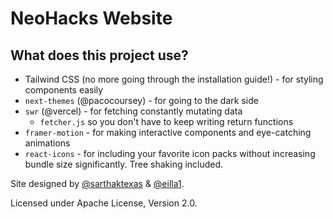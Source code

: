 # NeoHacks Website

## What does this project use?

- Tailwind CSS (no more going through the installation guide!) - for styling components easily
- `next-themes` (@pacocoursey) - for going to the dark side
- `swr` (@vercel) - for fetching constantly mutating data
  - `fetcher.js` so you don't have to keep writing return functions
- `framer-motion` - for making interactive components and eye-catching animations
- `react-icons` - for including your favorite icon packs without increasing bundle size significantly. Tree shaking included.

Site designed by [@sarthaktexas](https://srtk.me) & [@eilla1](https://github.com/eilla1).

Licensed under Apache License, Version 2.0.

